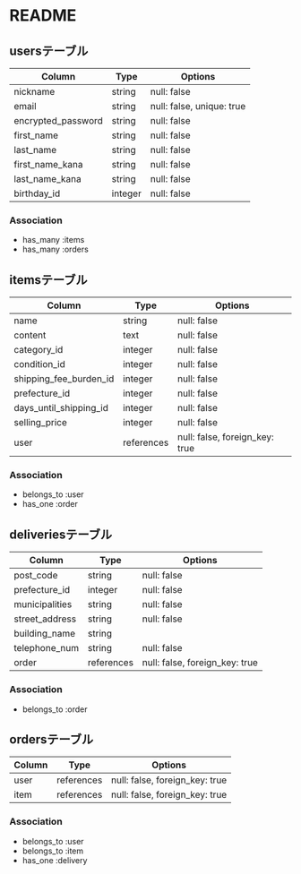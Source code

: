 # README

## usersテーブル

| Column                | Type       | Options                        |
| --------------------- | ---------- | ------------------------------ |
| nickname              | string     | null: false                    |
| email                 | string     | null: false, unique: true      |
| encrypted_password    | string     | null: false                    |
| first_name            | string     | null: false                    |
| last_name             | string     | null: false                    |
| first_name_kana       | string     | null: false                    |
| last_name_kana        | string     | null: false                    |
| birthday_id           | integer    | null: false                    |

### Association
- has_many  :items
- has_many   :orders

## itemsテーブル

| Column                | Type       | Options                        |
| --------------------- | ---------- | ------------------------------ |
| name                  | string     | null: false                    |
| content               | text       | null: false                    |
| category_id           | integer    | null: false                    |
| condition_id          | integer    | null: false                    |
| shipping_fee_burden_id| integer    | null: false                    |
| prefecture_id      | integer    | null: false                    |
| days_until_shipping_id| integer    | null: false                    |
| selling_price         | integer    | null: false                    |
| user                  | references | null: false, foreign_key: true |

### Association
- belongs_to :user
- has_one :order


## deliveriesテーブル

| Column           | Type       | Options                        |
| ---------------- | ---------- | ------------------------------ |
| post_code        | string     | null: false                    |
| prefecture_id    | integer    | null: false                    |
| municipalities   | string     | null: false                    |
| street_address   | string     | null: false                    |
| building_name    | string     |                                |
| telephone_num    | string     | null: false                    |
| order            | references | null: false, foreign_key: true |

### Association
- belongs_to :order


## ordersテーブル

| Column        | Type       | Options                        |
| ------------- | ---------- | ------------------------------ |
| user          | references | null: false, foreign_key: true |
| item          | references | null: false, foreign_key: true |

### Association
- belongs_to :user
- belongs_to :item
- has_one :delivery